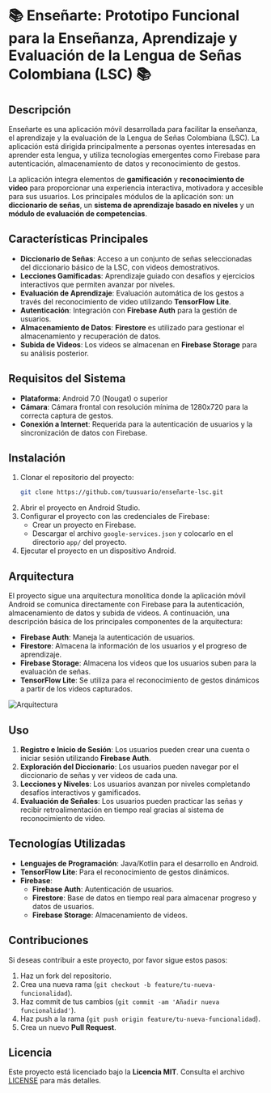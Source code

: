 #  📚 Enseñarte: Prototipo Funcional para la Enseñanza, Aprendizaje y Evaluación de la Lengua de Señas Colombiana (LSC) 📚

## Descripción

Enseñarte es una aplicación móvil desarrollada para facilitar la enseñanza, el aprendizaje y la evaluación de la Lengua de Señas Colombiana (LSC). La aplicación está dirigida principalmente a personas oyentes interesadas en aprender esta lengua, y utiliza tecnologías emergentes como Firebase para autenticación, almacenamiento de datos y reconocimiento de gestos.

La aplicación integra elementos de **gamificación** y **reconocimiento de video** para proporcionar una experiencia interactiva, motivadora y accesible para sus usuarios. Los principales módulos de la aplicación son: un **diccionario de señas**, un **sistema de aprendizaje basado en niveles** y un **módulo de evaluación de competencias**.

## Características Principales

- **Diccionario de Señas**: Acceso a un conjunto de señas seleccionadas del diccionario básico de la LSC, con videos demostrativos.
- **Lecciones Gamificadas**: Aprendizaje guiado con desafíos y ejercicios interactivos que permiten avanzar por niveles.
- **Evaluación de Aprendizaje**: Evaluación automática de los gestos a través del reconocimiento de video utilizando **TensorFlow Lite**.
- **Autenticación**: Integración con **Firebase Auth** para la gestión de usuarios.
- **Almacenamiento de Datos**: **Firestore** es utilizado para gestionar el almacenamiento y recuperación de datos.
- **Subida de Videos**: Los videos se almacenan en **Firebase Storage** para su análisis posterior.

## Requisitos del Sistema

- **Plataforma**: Android 7.0 (Nougat) o superior
- **Cámara**: Cámara frontal con resolución mínima de 1280x720 para la correcta captura de gestos.
- **Conexión a Internet**: Requerida para la autenticación de usuarios y la sincronización de datos con Firebase.

## Instalación

1. Clonar el repositorio del proyecto:
   ```bash
   git clone https://github.com/tuusuario/enseñarte-lsc.git
2. Abrir el proyecto en Android Studio.
3. Configurar el proyecto con las credenciales de Firebase:
   - Crear un proyecto en Firebase.
   - Descargar el archivo `google-services.json` y colocarlo en el directorio `app/` del proyecto.
4. Ejecutar el proyecto en un dispositivo Android.

## Arquitectura

El proyecto sigue una arquitectura monolítica donde la aplicación móvil Android se comunica directamente con Firebase para la autenticación, almacenamiento de datos y subida de videos. A continuación, una descripción básica de los principales componentes de la arquitectura:

- **Firebase Auth**: Maneja la autenticación de usuarios.
- **Firestore**: Almacena la información de los usuarios y el progreso de aprendizaje.
- **Firebase Storage**: Almacena los videos que los usuarios suben para la evaluación de señas.
- **TensorFlow Lite**: Se utiliza para el reconocimiento de gestos dinámicos a partir de los videos capturados.

![Arquitectura](https://media.discordapp.net/attachments/1182055171723903089/1282056332685475952/image.png?ex=66ddf781&is=66dca601&hm=cb6bd0c7b2620ab76cadaf9dc37f487ca3f218e83c8119e2aea9236e58aa7865&=&format=webp&quality=lossless&width=1103&height=602)

## Uso

1. **Registro e Inicio de Sesión**: Los usuarios pueden crear una cuenta o iniciar sesión utilizando **Firebase Auth**.
2. **Exploración del Diccionario**: Los usuarios pueden navegar por el diccionario de señas y ver videos de cada una.
3. **Lecciones y Niveles**: Los usuarios avanzan por niveles completando desafíos interactivos y gamificados.
4. **Evaluación de Señales**: Los usuarios pueden practicar las señas y recibir retroalimentación en tiempo real gracias al sistema de reconocimiento de video.

## Tecnologías Utilizadas

- **Lenguajes de Programación**: Java/Kotlin para el desarrollo en Android.
- **TensorFlow Lite**: Para el reconocimiento de gestos dinámicos.
- **Firebase**:
  - **Firebase Auth**: Autenticación de usuarios.
  - **Firestore**: Base de datos en tiempo real para almacenar progreso y datos de usuarios.
  - **Firebase Storage**: Almacenamiento de videos.

## Contribuciones

Si deseas contribuir a este proyecto, por favor sigue estos pasos:

1. Haz un fork del repositorio.
2. Crea una nueva rama (`git checkout -b feature/tu-nueva-funcionalidad`).
3. Haz commit de tus cambios (`git commit -am 'Añadir nueva funcionalidad'`).
4. Haz push a la rama (`git push origin feature/tu-nueva-funcionalidad`).
5. Crea un nuevo **Pull Request**.

## Licencia

Este proyecto está licenciado bajo la **Licencia MIT**. Consulta el archivo [LICENSE](LICENSE) para más detalles.
